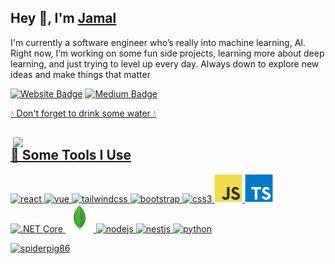 <h2>Hey 👋, I'm <a href="#">Jamal</a></h2>
<p>I'm currently a software engineer who’s really into machine learning, AI. Right now, I’m working on some fun side projects, learning more about deep learning, and just trying to level up every day. Always down to explore new ideas and make things that matter </p>

<p><a href="https://jamalidaissa.vercel.app/"><img src="https://img.shields.io/badge/-website-4E69C8?style=flat-square&amp;labelColor=4E69C8&amp;logo=Firefox&amp;link=https://jamalidaissa.vercel.app/" alt="Website Badge"></a> <a href="https://www.linkedin.com/in/jamal-idaissa/"><img src="https://custom-icon-badges.demolab.com/badge/LinkedIn-0A66C2?logo=linkedin-white&logoColor=fff" alt="Medium Badge"></a> <a href="https://www.linkedin.com/in/serbis/">
<p>💧 Don't forget to drink some water 💧</p>
<img align="right" width="500px" src="https://user-images.githubusercontent.com/58959408/232639433-cb0aea21-66f0-4508-a771-85e2089c5a87.gif" />


<h2>🚀 Some Tools I Use</h2>
<p align="left">
<img src="https://cdn.jsdelivr.net/gh/devicons/devicon@latest/icons/react/react-original.svg" alt="react" width="45" height="45" />
<img src="https://cdn.jsdelivr.net/gh/devicons/devicon@latest/icons/vuejs/vuejs-original.svg" alt="vue" width="45" height="45" />
<img src="https://cdn.jsdelivr.net/gh/devicons/devicon@latest/icons/tailwindcss/tailwindcss-original.svg" alt="tailwindcss" width="45" height="45" />
<img src="https://cdn.jsdelivr.net/gh/devicons/devicon@latest/icons/bootstrap/bootstrap-original.svg" alt="bootstrap" width="45" height="45" />
<img src="https://cdn.jsdelivr.net/gh/devicons/devicon@latest/icons/css3/css3-original.svg" alt="css3" width="45" height="45" />
<img src="https://raw.githubusercontent.com/devicons/devicon/master/icons/javascript/javascript-original.svg" alt="javascript" width="45" height="45" />
<img src="https://raw.githubusercontent.com/devicons/devicon/master/icons/typescript/typescript-original.svg" alt="typescript" width="45" height="45" />
<img src="https://cdn.jsdelivr.net/gh/devicons/devicon@latest/icons/dotnetcore/dotnetcore-original.svg" alt=".NET Core" width="45" height="45" />
<img src="https://raw.githubusercontent.com/devicons/devicon/master/icons/mongodb/mongodb-original.svg" alt="mongodb" width="45" height="45" />
<img src="https://cdn.jsdelivr.net/gh/devicons/devicon@latest/icons/nodejs/nodejs-original.svg" alt="nodejs" width="45" height="45" />
<img src="https://cdn.jsdelivr.net/gh/devicons/devicon@latest/icons/nestjs/nestjs-original.svg" alt="nestjs" width="45" height="45" />
<img src="https://cdn.jsdelivr.net/gh/devicons/devicon@latest/icons/python/python-original.svg" alt="python" width="45" height="45" />


</p>
<img src="https://github-readme-stats.vercel.app/api?username=id-ja&show_icons=true&count_private=true" alt="spiderpig86" />
